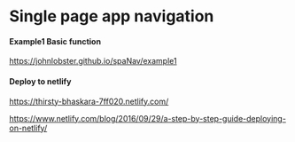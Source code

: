 # Single page app navigation

#### Example1 Basic function

https://johnlobster.github.io/spaNav/example1

#### Deploy to netlify

https://thirsty-bhaskara-7ff020.netlify.com/

https://www.netlify.com/blog/2016/09/29/a-step-by-step-guide-deploying-on-netlify/

